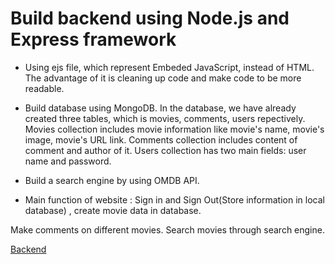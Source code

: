 # Build backend using Node.js and Express framework

- Using ejs file, which represent Embeded JavaScript, instead of HTML. The advantage of it is cleaning up code and make code to be more readable.

- Build database using MongoDB. In the database, we have already created three tables, which is movies, comments, users repectively. Movies collection includes movie information like movie's name, movie's image, movie's URL link. Comments collection includes content of comment and author of it. Users collection has two main fields: user name and password.

- Build a search engine by using OMDB API.

- Main function of website : Sign in and Sign Out(Store information in local database) , create movie data in database. 

Make comments on different movies. Search movies through search engine.

[Backend](https://github.com/Arshitha/Entertainment-Tracking-system/learnMod/Iris/Screen\Shot\2017-11-09\at\4.48.19\PM.png)
